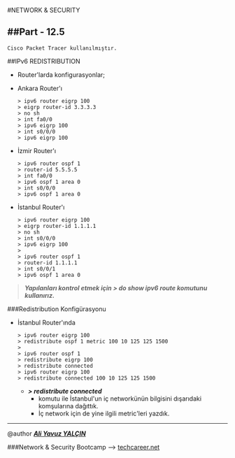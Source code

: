 #NETWORK & SECURITY

##Part - 12.5
----

	Cisco Packet Tracer kullanılmıştır.

##IPv6 REDISTRIBUTION

*	Router'larda konfigurasyonlar;

*	Ankara Router'ı 

		> ipv6 router eigrp 100
		> eigrp router-id 3.3.3.3
		> no sh
		> int fa0/0
		> ipv6 eigrp 100
		> int s0/0/0
		> ipv6 eigrp 100

*	İzmir Router'ı

		> ipv6 router ospf 1
		> router-id 5.5.5.5
		> int fa0/0
		> ipv6 ospf 1 area 0
		> int s0/0/0
		> ipv6 ospf 1 area 0

*	İstanbul Router'ı

		> ipv6 router eigrp 100
		> eigrp router-id 1.1.1.1
		> no sh
		> int s0/0/0
		> ipv6 eigrp 100
		>
		> ipv6 router ospf 1
		> router-id 1.1.1.1
		> int s0/0/1
		> ipv6 ospf 1 area 0


> ***Yapılanları kontrol etmek için *> do show ipv6 route* komutunu kullanırız.***

###Redistribution Konfigürasyonu

*	İstanbul Router'ında

		> ipv6 router eigrp 100
		> redistribute ospf 1 metric 100 10 125 125 1500
		> 
		> ipv6 router ospf 1
		> redistribute eigrp 100
		> redistribute connected
		> ipv6 router eigrp 100
		> redistribute connected 100 10 125 125 1500

	*	***> redistribute connected***
		*	komutu ile İstanbul'un iç networkünün bilgisini dışarıdaki komşularına dağıttık.
		*	İç network için de yine ilgili metric'leri yazdık.
 

---

@author ***[Ali Yavuz YALÇIN](https://www.linkedin.com/in/ali-yavuz-yalcin/)***

###Network & Security Bootcamp --> [techcareer.net](https://www.techcareer.net/en)